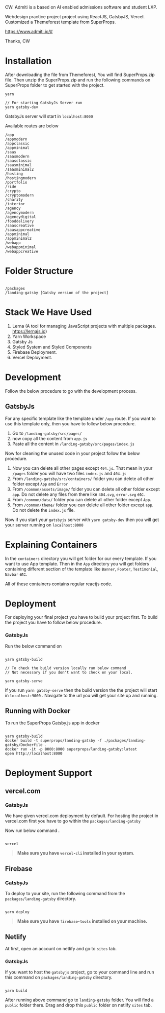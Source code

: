 CW: Admiti is a based on AI enabled admissions software and student LXP.

Webdesign practice project project using ReactJS, GatsbyJS, Vercel. Customized a Themeforest template from SuperProps.

https://www.admiti.io/#

Thanks,
CW

# Installation

After downloading the file from Themeforest, You will find SuperProps.zip file. Then unzip the SuperProps.zip and run the following commands on SuperProps folder to get started with the project.

```
yarn
```

```
// For starting GatsbyJs Server run
yarn gatsby-dev
```

GatsbyJs server will start in `localhost:8000`

Available routes are below

```
/app
/appmodern
/appclassic
/appminimal
/saas
/saasmodern
/saasclassic
/saasminimal
/saasminimal2
/hosting
/hostingmodern
/portfolio
/ride
/crypto
/cryptomodern
/charity
/interior
/agency
/agencymodern
/agencydigital
/fooddelivery
/saascreative
/saasappcreative
/appminimal
/appminimal2
/webapp
/webappminimal
/webappcreative
```

# Folder Structure

```

/packages
/landing-gatsby [Gatsby version of the project]

```

# Stack We Have Used

1. Lerna (A tool for managing JavaScript projects with multiple packages. https://lernajs.io)
2. Yarn Workspace
3. Gatsby Js
4. Styled System and Styled Components
5. Firebase Deployment.
6. Vercel Deployment.

# Development

Follow the below procedure to go with the development process.

## GatsbyJs

For any specific template like the template under `/app` route. If you want to use this template only, then you have to follow below procedure.

1. Go to `/landing-gatsby/src/pages/`
2. now copy all the content from `app.js`
3. Paste all the content in `/landing-gatsby/src/pages/index.js`

Now for cleaning the unused code in your project follow the below procedure.

1. Now you can delete all other pages except `404.js`. That mean in your `/pages` folder you will have two files `index.js` and `404.js`
2. From `/landing-gatsby/src/containers/` folder you can delete all other folder except `App` and `Error`
3. From `/common/assets/image/` folder you can delete all other folder except `app`. Do not delete any files from there like `404.svg`, `error.svg` etc.
4. From `/common/data/` folder you can delete all other folder except `App`.
5. From `/common/theme/` folder you can delete all other folder except `app`. Do not delete the `index.js` file.

Now if you start your `gatsbyjs` server with `yarn gatsby-dev` then you will get your server running on `localhost:8000`

# Explaining Containers

In the `containers` directory you will get folder for our every template. If you want to use App template. Then in the `App` directory you will get folders containing different section of the template like `Banner`, `Footer`, `Testimonial`, `Navbar` etc.

All of these containers contains regular reactjs code.

# Deployment

For deploying your final project you have to build your project first. To build the project you have to follow below procedure.

### GatsbyJs

Run the below command on

```

yarn gatsby-build

// To check the build version locally run below command
// Not necessary if you don't want to check on your local.

yarn gatsby-serve

```

If you run `yarn gatsby-serve` then the build version the the project will start in `localhost:9000` . Navigate to the url you will get your site up and running.

## Running with Docker

To run the SuperProps Gatsby.js app in docker

```

yarn gatsby-build
docker build -t superprops/landing-gatsby -f ./packages/landing-gatsby/Dockerfile .
docker run -it -p 8000:8000 superprops/landing-gatsby:latest
open http://localhost:8000

```

# Deployment Support

## vercel.com

### GatsbyJs

We have given vercel.com deployment by default. For hosting the project in vercel.com first you have to go within the `packages/landing-gatsby`

Now run below command .

```

vercel

```

> **Make sure you have `vercel-cli` installed in your system.**

## Firebase

### GatsbyJs

To deploy to your site, run the following command from the `packages/landing-gatsby` directory.

```

yarn deploy

```

> **Make sure you have `firebase-tools` installed on your machine.**

## Netlify

At first, open an account on netlify and go to `sites` tab.

### GatsbyJs

If you want to host the `gatsbyjs` project, go to your command line and run this command on `packages/landing-gatsby` directory.

```

yarn build

```

After running above command go to `landing-gatsby` folder. You will find a `public` folder
there. Drag and drop this `public` folder on netlify `sites` tab.
